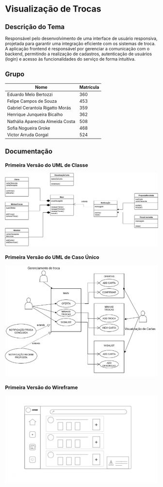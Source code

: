 #  Visualização de Trocas

## Descrição do Tema
  Responsável pelo desenvolvimento de uma interface de usuário responsiva, projetada para garantir uma integração eficiente com os sistemas de troca. A aplicação frontend é responsável por gerenciar a comunicação com o backend, permitindo a realização de cadastros, autenticação de usuários (login) e acesso às funcionalidades do serviço de forma intuitiva.

## Grupo
|**Nome**|**Matrícula**|
|--------|-------------|
|Eduardo Melo Bertozzi|360|
|Felipe Campos de Souza|453|
|Gabriel Cerantola Rigatto Morás|359|
|Henrique Junqueira Bicalho|362|
|Nathália Aparecida Almeida Costa|508|
|Sofia Nogueira Groke|468|
|Victor Arruda Gorgal|524|

## Documentação
### Primeira Versão do UML de Classe
![](documentacao/UML/UML_Classe.drawio.png)

### Primeira Versão do UML de Caso Único
![](documentacao/UML/UML_S03.drawio.png)

### Primeira Versão do Wireframe
![](documentacao/Wireframe/Wireframe.drawio.jpg)
